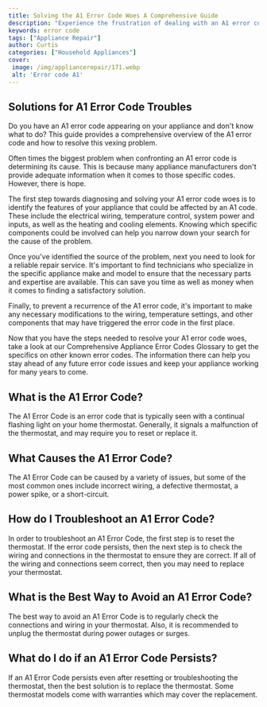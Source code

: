 ```yaml
---
title: Solving the A1 Error Code Woes A Comprehensive Guide
description: "Experience the frustration of dealing with an A1 error code Take charge of the situation with this comprehensive guide that provides helpful advice on how to easily solve the error code"
keywords: error code
tags: ["Appliance Repair"]
author: Curtis
categories: ["Household Appliances"]
cover: 
 image: /img/appliancerepair/171.webp
 alt: 'Error code A1'
---
```

## Solutions for A1 Error Code Troubles
Do you have an A1 error code appearing on your appliance and don't know what to do? This guide provides a comprehensive overview of the A1 error code and how to resolve this vexing problem.

Often times the biggest problem when confronting an A1 error code is determining its cause. This is because many appliance manufacturers don't provide adequate information when it comes to those specific codes. However, there is hope. 

The first step towards diagnosing and solving your A1 error code woes is to identify the features of your appliance that could be affected by an A1 code. These include the electrical wiring, temperature control, system power and inputs, as well as the heating and cooling elements. Knowing which specific components could be involved can help you narrow down your search for the cause of the problem. 

Once you've identified the source of the problem, next you need to look for a reliable repair service. It's important to find technicians who specialize in the specific appliance make and model to ensure that the necessary parts and expertise are available. This can save you time as well as money when it comes to finding a satisfactory solution.

Finally, to prevent a recurrence of the A1 error code, it's important to make any necessary modifications to the wiring, temperature settings, and other components that may have triggered the error code in the first place.

Now that you have the steps needed to resolve your A1 error code woes, take a look at our Comprehensive Appliance Error Codes Glossary to get the specifics on other known error codes. The information there can help you stay ahead of any future error code issues and keep your appliance working for many years to come.
## What is the A1 Error Code?
The A1 Error Code is an error code that is typically seen with a continual flashing light on your home thermostat. Generally, it signals a malfunction of the thermostat, and may require you to reset or replace it.

## What Causes the A1 Error Code?
The A1 Error Code can be caused by a variety of issues, but some of the most common ones include incorrect wiring, a defective thermostat, a power spike, or a short-circuit.

## How do I Troubleshoot an A1 Error Code?
In order to troubleshoot an A1 Error Code, the first step is to reset the thermostat. If the error code persists, then the next step is to check the wiring and connections in the thermostat to ensure they are correct. If all of the wiring and connections seem correct, then you may need to replace your thermostat.

## What is the Best Way to Avoid an A1 Error Code?
The best way to avoid an A1 Error Code is to regularly check the connections and wiring in your thermostat. Also, it is recommended to unplug the thermostat during power outages or surges.

## What do I do if an A1 Error Code Persists?
If an A1 Error Code persists even after resetting or troubleshooting the thermostat, then the best solution is to replace the thermostat. Some thermostat models come with warranties which may cover the replacement.
